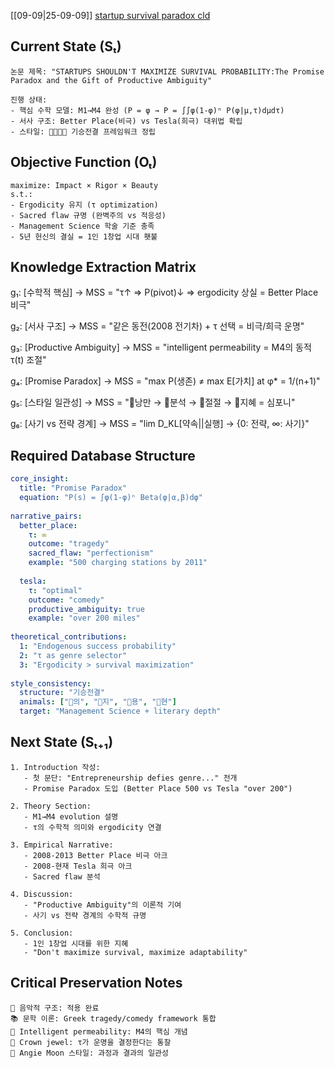 [[09-09|25-09-09]] [startup survival paradox cld](https://claude.ai/share/b9cb1ec5-b49f-458f-9c01-d3aebbf5a155)
## Current State (Sₜ)
```
논문 제목: "STARTUPS SHOULDN'T MAXIMIZE SURVIVAL PROBABILITY:The Promise Paradox and the Gift of Productive Ambiguity"

진행 상태:
- 핵심 수학 모델: M1→M4 완성 (P = φ → P = ∫∫φ(1-φ)ⁿ P(φ|μ,τ)dμdτ)
- 서사 구조: Better Place(비극) vs Tesla(희극) 대위법 확립
- 스타일: 🐢🐅🐙👾 기승전결 프레임워크 정립

```

## Objective Function (Oₜ)
```
maximize: Impact × Rigor × Beauty
s.t.: 
- Ergodicity 유지 (τ optimization)
- Sacred flaw 규명 (완벽주의 vs 적응성)
- Management Science 학술 기준 충족
- 5년 헌신의 결실 = 1인 1창업 시대 횃불
```

## Knowledge Extraction Matrix

g₁: [수학적 핵심] → MSS = "τ↑ ⇒ P(pivot)↓ ⇒ ergodicity 상실 = Better Place 비극"

g₂: [서사 구조] → MSS = "같은 동전(2008 전기차) + τ 선택 = 비극/희극 운명"

g₃: [Productive Ambiguity] → MSS = "intelligent permeability = M4의 동적 τ(t) 조절"

g₄: [Promise Paradox] → MSS = "max P(생존) ≠ max E[가치] at φ* = 1/(n+1)"

g₅: [스타일 일관성] → MSS = "🐢낭만 → 🐅분석 → 🐙절절 → 👾지혜 = 심포니"

g₆: [사기 vs 전략 경계] → MSS = "lim D_KL[약속||실행] → {0: 전략, ∞: 사기}"

## Required Database Structure
```yaml
core_insight:
  title: "Promise Paradox"
  equation: "P(s) = ∫φ(1-φ)ⁿ Beta(φ|α,β)dφ"
  
narrative_pairs:
  better_place:
    τ: ∞
    outcome: "tragedy"
    sacred_flaw: "perfectionism"
    example: "500 charging stations by 2011"
    
  tesla:
    τ: "optimal"
    outcome: "comedy"
    productive_ambiguity: true
    example: "over 200 miles"
    
theoretical_contributions:
  1: "Endogenous success probability"
  2: "τ as genre selector"
  3: "Ergodicity > survival maximization"
  
style_consistency:
  structure: "기승전결"
  animals: ["🐢의", "🐅지", "🐙용", "👾현"]
  target: "Management Science + literary depth"
```

## Next State (Sₜ₊₁)
```
1. Introduction 작성:
   - 첫 문단: "Entrepreneurship defies genre..." 전개
   - Promise Paradox 도입 (Better Place 500 vs Tesla "over 200")
   
2. Theory Section:
   - M1→M4 evolution 설명
   - τ의 수학적 의미와 ergodicity 연결
   
3. Empirical Narrative:
   - 2008-2013 Better Place 비극 아크
   - 2008-현재 Tesla 희극 아크
   - Sacred flaw 분석
   
4. Discussion:
   - "Productive Ambiguity"의 이론적 기여
   - 사기 vs 전략 경계의 수학적 규명
   
5. Conclusion:
   - 1인 1창업 시대를 위한 지혜
   - "Don't maximize survival, maximize adaptability"
```

## Critical Preservation Notes
```
🎹 음악적 구조: 적용 완료
📚 문학 이론: Greek tragedy/comedy framework 통합
🧬 Intelligent permeability: M4의 핵심 개념
💎 Crown jewel: τ가 운명을 결정한다는 통찰
🌙 Angie Moon 스타일: 과정과 결과의 일관성
```